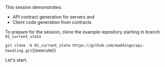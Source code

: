 This session demonstrates:
- API contract generation for servers and
- Client code generation from contracts

To prepare for the session, clone the example repository starting in branch `01_current_state`

`git clone -b 01_current_state https://github.com/maddingo/api-handling.git`{{execute}}

Let's start.